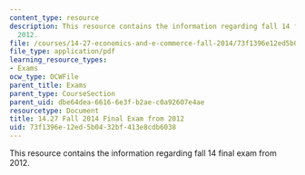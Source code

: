 ```yaml
---
content_type: resource
description: This resource contains the information regarding fall 14 final exam from
  2012.
file: /courses/14-27-economics-and-e-commerce-fall-2014/73f1396e12ed5b0432bf413e8cdb6038_MIT14_27F14_Final_2012.pdf
file_type: application/pdf
learning_resource_types:
- Exams
ocw_type: OCWFile
parent_title: Exams
parent_type: CourseSection
parent_uid: dbe64dea-6616-6e3f-b2ae-c0a92607e4ae
resourcetype: Document
title: 14.27 Fall 2014 Final Exam from 2012
uid: 73f1396e-12ed-5b04-32bf-413e8cdb6038
---
```

This resource contains the information regarding fall 14 final exam from 2012.

